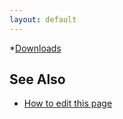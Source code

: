 ```yaml
---
layout: default
---
```

*[Downloads](https://github.com/icyphy/ptII/downloads)

## See Also
* [How to edit this page](edit.html)